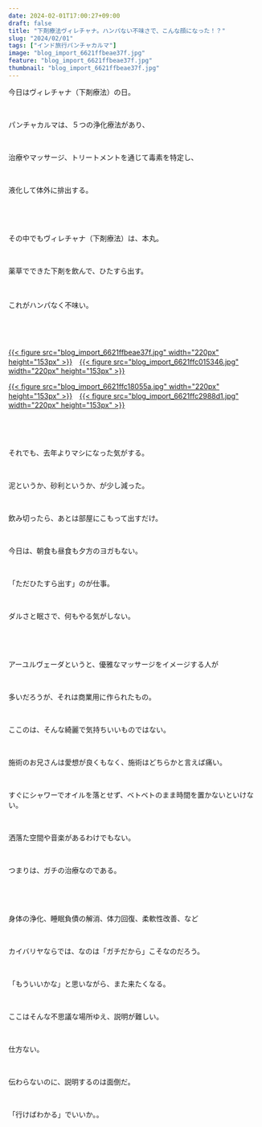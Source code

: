 ```yaml
---
date: 2024-02-01T17:00:27+09:00
draft: false
title: "下剤療法ヴィレチャナ。ハンパない不味さで、こんな顔になった！？"
slug: "2024/02/01"
tags: ["インド旅行パンチャカルマ"]
image: "blog_import_6621ffbeae37f.jpg"
feature: "blog_import_6621ffbeae37f.jpg"
thumbnail: "blog_import_6621ffbeae37f.jpg"
---
```

<p>今日はヴィレチャナ（下剤療法）の日。</p><p> </p><p>パンチャカルマは、５つの浄化療法があり、</p><p> </p><p>治療やマッサージ、トリートメントを通じて毒素を特定し、</p><p> </p><p>液化して体外に排出する。</p><p> </p><p> </p><p>その中でもヴィレチャナ（下剤療法）は、本丸。</p><p> </p><p>薬草でできた下剤を飲んで、ひたすら出す。</p><p>　</p><p>これがハンパなく不味い。</p><p> </p><p> </p><p><a href="blog_import_6621ffbeae37f.jpg">{{< figure src="blog_import_6621ffbeae37f.jpg" width="220px" height="153px" >}}</a>　<a href="blog_import_6621ffc015346.jpg">{{< figure src="blog_import_6621ffc015346.jpg" width="220px" height="153px" >}}</a></p><p><a href="blog_import_6621ffc18055a.jpg">{{< figure src="blog_import_6621ffc18055a.jpg" width="220px" height="153px" >}}</a>　<a href="blog_import_6621ffc2988d1.jpg">{{< figure src="blog_import_6621ffc2988d1.jpg" width="220px" height="153px" >}}</a></p><p> </p><p> </p><p>それでも、去年よりマシになった気がする。</p><p> </p><p>泥というか、砂利というか、が少し減った。</p><p> </p><p>飲み切ったら、あとは部屋にこもって出すだけ。</p><p> </p><p>今日は、朝食も昼食も夕方のヨガもない。</p><p> </p><p>「ただひたすら出す」のが仕事。</p><p> </p><p>ダルさと眠さで、何もやる気がしない。</p><p> </p><p> </p><p>アーユルヴェーダというと、優雅なマッサージをイメージする人が</p><p> </p><p>多いだろうが、それは商業用に作られたもの。</p><p> </p><p>ここのは、そんな綺麗で気持ちいいものではない。</p><p> </p><p>施術のお兄さんは愛想が良くもなく、施術はどちらかと言えば痛い。</p><p> </p><p>すぐにシャワーでオイルを落とせず、ベトベトのまま時間を置かないといけない。</p><p> </p><p>洒落た空間や音楽があるわけでもない。</p><p> </p><p>つまりは、ガチの治療なのである。</p><p> </p><p> </p><p>身体の浄化、睡眠負債の解消、体力回復、柔軟性改善、など</p><p> </p><p>カイバリヤならでは、なのは「ガチだから」こそなのだろう。</p><p> </p><p>「もういいかな」と思いながら、また来たくなる。</p><p> </p><p>ここはそんな不思議な場所ゆえ、説明が難しい。</p><p> </p><p>仕方ない。</p><p> </p><p>伝わらないのに、説明するのは面倒だ。</p><p> </p><p>「行けばわかる」でいいか。。</p><p> </p><p> </p>

